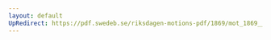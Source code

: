 ```yaml
---
layout: default
UpRedirect: https://pdf.swedeb.se/riksdagen-motions-pdf/1869/mot_1869__ak__00075/mot_1869__ak__00075_002.pdf
---
```


